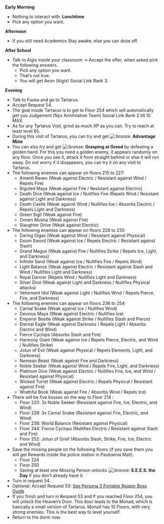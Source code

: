 **Early Morning**

- Nothing to interact with.
  **Lunchtime**
- Pick any option you want.

**Afternoon**

- If you still need Academics Stay awake, else you can doze off.

**After School**

- Talk to Aigis inside your classroom -> Accept the offer, when asked pick the following answers.
  - Pick any option you want.
  - That’s not true.
  - You will get Aeon (Aigis) Social Link Rank 3.

**Evening**

- Talk to Fuuka and go to Tartarus.
- Accept Request 54.
- The goal inside Tartarus is to get to Floor 254 which will automatically get you Judgement (Nyx Annihilation Team) Social Link Rank 2 till 10 MAX.
- As for any Tartarus Visit, grind as much XP as you can. Try to reach at least level 65.
- During this visit of Tartarus, you can try and get ![:bronze:](/assets/bronze.png) **Advantage Mine**
- You can also try and get ![:bronze:](/assets/bronze.png) **Grasping at Greed** by defeating a golden hand. For this you need a golden enemy, it appears randomly on any floor. Once you see it, attack it from straight behind or else it will run away. Do not worry if it disappears, you can try it on any visit to Tartarus.
- The following enemies can appear on floors 215 to 227:
  - Amenti Raven (Weak against Electric / Resistant against Wind / Repels Fire)
  - Bigoted Maya (Weak against Fire / Resistant against Electric)
  - Death Dice (Weak against Ice / Nullifies Fire /Repels Wind / Resistant against Light and Darkness)
  - Death Castle (Weak against Wind / Nullifies Ice / Absorbs Electric / Repels Light and Darkness)
  - Green Sigil (Weak against Fire)
  - Onnen Musha (Weak against Fire)
  - Slaughter Drive (Weak against Electric)
- The following enemies can appear on floors 228 to 235:
  - Daring Gigas (Weak against Wind / Resistant against Physical)
  - Doom Sword (Weak against Ice / Repels Electric / Resistant against Slash)
  - Grand Magus (Weak against Fire / Nullifies Strike / Repels Ice, Light, and Darkness)
  - Infinite Sand (Weak against Ice / Nullifies Fire / Repels Wind)
  - Light Balance (Weak against Electric / Resistant against Slash and Wind / Nullifies Light and Darkness)
  - Royal Dancer (Repels Wind / Nullifies Light and Darkness)
  - Silver Dice (Weak against Light and Darkness / Nullifies Physical attacks)
  - Vehement Idol (Weak against Light / Nullifies Wind / Repels Pierce, Fire, and Darkness)
- The following enemies can appear on floors 236 to 254:
  - Carnal Snake (Weak against Ice / Nullifies Wind)
  - Devious Maya (Weak against Electric / Nullifies Ice)
  - Emperor Beetle (Weak against Strike / Nullifies Slash and Pierce)
  - Eternal Eagle (Weak against Darkness / Repels Light / Absorbs Electric and Wind)
  - Fierce Cyclops (Absorbs Slash and Fire)
  - Harmony Giant (Weak against Ice / Repels Pierce, Electric, and Wind / Nullifies Strike)
  - Jotun of Evil (Weak against Physical / Repels Elements, Light, and Darkness)
  - Nemean Beast (Weak against Fire and Darkness)
  - Noble Seeker (Weak against Wind / Repels Fire, Light, and Darkness)
  - Platinum Dice (Weak against Electric / Nullifies Fire, Ice, and Wind / Resistant against Physical)
  - Wicked Turret (Weak against Electric / Repels Physical / Resistant against Fire)
  - Wrathful Book (Weak against Fire / Absorbs Wind / Repels Ice)
- There will be five bosses on the way to Floor 214 :
  - Floor 220: 3x Noble Seeker (Resistant against Fire, Ice, Electric, and Wind)
  - Floor 228: 3x Carnal Snake (Resistant against Fire, Electric, and Wind)
  - Floor 236: World Balance (Resistant against Physical)
  - Floor 244: Fierce Cyclops (Nullifies Electric / Resistant against Slash and Fire)
  - Floor 252: Jotun of Grief (Absorbs Slash, Strike, Fire, Ice, Electric and Wind)
- Save the missing people on the following floors (if you save them you will get Rewards inside the police station in Paulownia Mall):
  - Floor 224
  - Floor 250
  - Saving at least one Missing Person unlocks ![:bronze:](/assets/bronze.png) **S.E.E.S. the Day** if you don’t already have it.
- Turn in request 54.
- Optional: Accept Request 53: [See Persona 3 Portable Reaper Boss Guide](https://www.powerpyx.com/persona-3-portable-reaper-boss-guide/)
- If you finish and turn in Request 53 and if you reached Floor 254, you will unlock the Heaven’s Door. This door leads to the Monad, which is basically a small version of Tartarus. Monad has 10 Floors, with very strong enemies. This is the best way to level yourself.
- Return to the dorm now.
